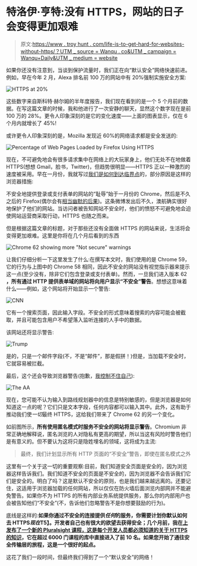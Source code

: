 # 特洛伊·亨特:没有 HTTPS，网站的日子会变得更加艰难

> 原文:[https://www . troy hunt . com/life-is-to-get-hard-for-websites-without-https/？UTM _ source = Wanqu . co&UTM _ campaign = Wanqu+Daily&UTM _ medium = website](https://www.troyhunt.com/life-is-about-to-get-harder-for-websites-without-https/?utm_source=wanqu.co&utm_campaign=Wanqu+Daily&utm_medium=website)



如果你还没有注意到，当谈到保护流量时，我们正在向“默认安全”网络快速前进。例如，早在今年 2 月，Alexa 排名前 100 万的网站中有 20%强制实施安全方案:

![HTTPS at 20%](../Images/7b07a3201116b29a1a2901336ace344f.png)

这些数字来自斯科特·赫尔姆的半年度报告，我们现在看到的是一个 5 个月前的数据。在写这篇文章的时候，我和他进行了一次安静的聊天，显然这个数字现在是前 100 万的 28%。更令人印象深刻的是它的变化速度——上面的图表显示，仅在 6 个月内就增长了 45%!

或许更令人印象深刻的是，Mozilla 发现近 60%的网络请求都是安全发送的:

![Percentage of Web Pages Loaded by Firefox Using HTTPS](../Images/687a9417deb293efeeab5c112c0eae43.png)

现在，不可避免地会有很多请求集中在网络上的大玩家身上，他们无处不在地做着 HTTPS(想想 Gmail，脸书，Twitter)，但趋势很明显——HTTPS 正以一种激烈的速度被采用。早在一月份，我就写过[我们是如何到达临界点](https://www.troyhunt.com/https-adoption-has-reached-the-tipping-point/)的，部分原因是这样的浏览器措施:

不安全地提供登录或支付表单的网站的“耻辱”始于一月份的 Chrome，然后是不久之后的 Firefox(偶尔会有[相当幽默的后果](https://www.troyhunt.com/new-pluralsight-course-what-every-developer-must-know-about-https/))。这条微博发出后不久，澳航确实很好地保护了他们的网站。当访问者被告知网站不安全时，他们的愤怒不可避免地会迫使网站运营商采取行动，HTTPS 也随之而来。

但是根据这篇文章的标题，对于那些还没有全面做 HTTPS 的网站来说，生活将会变得更加艰难。这里是你将在几个月后看到的东西

![Chrome 62 showing more "Not secure" warnings](../Images/ea41ac89cd05d95310494a21cb72c92c.png)

让我们仔细分析一下这里发生了什么:在撰写本文时，我们使用的是 Chrome 59，它的行为与上图中的 Chrome 58 相同，因此不安全的网站没有视觉指示器来提示这一点(至少没有，除非它们包含登录或支付表单)。然而，一旦我们进入版本 62 **，所有通过 HTTP 提供表单域的网站将向用户显示“不安全”警告**。想想这意味着什么——例如，这个网站将开始显示一个警告:

![CNN](../Images/8ed219dadefa057c544d8518c33d136d.png)

它有一个搜索页面，因此输入字段。不安全的形式意味着搜索的内容可能会被截取，并且可能包含用户不希望落入监听连接的人手中的数据。

该网站还将显示警告:

![Trump](../Images/3bb1899060b5feca87449bb3ffd8d8c9.png)

是的，只是一个邮件字段(不，不是“邮件”，那是假拼！)但是，当加载不安全时，它就容易被拦截。

最后，这个还会导致浏览器警告(抱歉，[我控制不住自己](https://www.troyhunt.com/the-5-stages-of-data-breach-grief/)):

![The AA](../Images/10ce18d182a331b02dea8cde1ddabe25.png)

现在，您可能不认为输入到路线规划器中的信息是特别敏感的，但是浏览器是如何知道这一点的呢？它们只是文本字段，任何内容都可以输入其中。此外，这有助于推动我们使*一切*最终 HTTPS，这给我们带来了 Chrome 62 的另一个变化。

如前图所示，**所有使用匿名模式时服务不安全的网站将显示警告**。Chromium 非常正确地解释说，匿名浏览的人对隐私有更高的期望，所以当这有风险时警告他们是有意义的。但不要认为这将只是隐姓埋名的领域，这将成为主流:

> 最终，我们计划显示所有 HTTP 页面的“不安全”警告，即使在匿名模式之外

这里有一个关于这一切的重要观察:目前，我们知道安全页面是安全的，因为浏览器这样告诉我们。我们知道不安全的页面是不安全的，因为浏览器不会告诉我们它们是安全的。明白了吗？这是默认不安全的原则，也是我们越来越远离的。还要记住，这适用于浏览器加载的任何网站，所以仅仅在防火墙后面浏览内部网并不能避免警告。如果你不为 HTTPS 的所有内部业务系统提供服务，那么你的内部用户也会被告知他们“不安全”(不，告诉他们忽略警告不是你想要鼓励的行为)。

底线是这样的:**如果你通过不安全的连接提供*任何*的服务，你需要计划你默认如何去 HTTPS*现在*T5】。开发者自己也有很大的欲望去获得安全；几个月前，我在[上发布了一个新的 Pluralsight 课程，这是每个开发人员都必须知道的关于 HTTPS 的知识](https://www.troyhunt.com/new-pluralsight-course-what-every-developer-must-know-about-https/)，它在超过 6000 门课程的库中直接进入了前 10 名。如果您开始了通往安全传输层的旅程，这是一个很好的起点。**

这花了我们一段时间，但最终我们得到了一个“默认安全”的网络！


